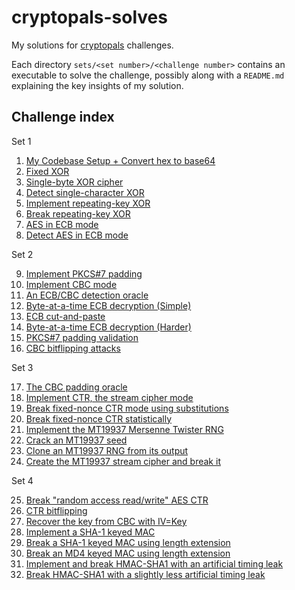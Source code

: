 # cryptopals-solves

My solutions for [cryptopals](https://cryptopals.com/) challenges.

Each directory `sets/<set number>/<challenge number>` contains an executable to solve the challenge, possibly along with a `README.md` explaining the key insights of my solution.

## Challenge index

Set 1

1. [My Codebase Setup + Convert hex to base64](sets/1/1)
2. [Fixed XOR](sets/1/2)
3. [Single-byte XOR cipher](sets/1/3)
4. [Detect single-character XOR](sets/1/4)
5. [Implement repeating-key XOR](sets/1/5)
6. [Break repeating-key XOR](sets/1/6)
7. [AES in ECB mode](sets/1/7)
8. [Detect AES in ECB mode](sets/1/8)

Set 2

9. [Implement PKCS#7 padding](sets/2/9)
10. [Implement CBC mode](sets/2/10)
11. [An ECB/CBC detection oracle](sets/2/11)
12. [Byte-at-a-time ECB decryption (Simple)](sets/2/12)
13. [ECB cut-and-paste](sets/2/13)
14. [Byte-at-a-time ECB decryption (Harder)](sets/2/14)
15. [PKCS#7 padding validation](sets/2/15)
16. [CBC bitflipping attacks](sets/2/16)

Set 3

17. [The CBC padding oracle](sets/3/17)
18. [Implement CTR, the stream cipher mode](sets/3/18)
19. [Break fixed-nonce CTR mode using substitutions](sets/3/19)
20. [Break fixed-nonce CTR statistically](sets/3/20)
21. [Implement the MT19937 Mersenne Twister RNG](sets/3/21)
22. [Crack an MT19937 seed](sets/3/22)
23. [Clone an MT19937 RNG from its output](sets/3/23)
24. [Create the MT19937 stream cipher and break it](sets/3/24)

Set 4

25. [Break "random access read/write" AES CTR](sets/4/25)
26. [CTR bitflipping](sets/4/26)
27. [Recover the key from CBC with IV=Key](sets/4/27)
28. [Implement a SHA-1 keyed MAC](sets/4/28)
29. [Break a SHA-1 keyed MAC using length extension](sets/4/29)
30. [Break an MD4 keyed MAC using length extension](sets/4/30)
31. [Implement and break HMAC-SHA1 with an artificial timing leak](sets/4/31)
32. [Break HMAC-SHA1 with a slightly less artificial timing leak](sets/4/32)
